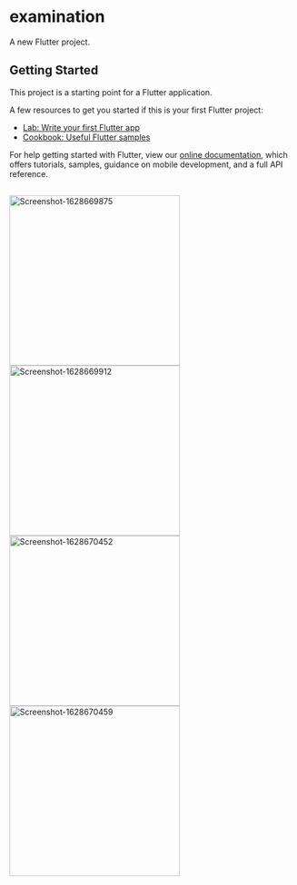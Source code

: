 # examination

A new Flutter project.

## Getting Started

This project is a starting point for a Flutter application.

A few resources to get you started if this is your first Flutter project:

- [Lab: Write your first Flutter app](https://flutter.dev/docs/get-started/codelab)
- [Cookbook: Useful Flutter samples](https://flutter.dev/docs/cookbook)

For help getting started with Flutter, view our
[online documentation](https://flutter.dev/docs), which offers tutorials,
samples, guidance on mobile development, and a full API reference.



##
<a href="https://ibb.co/y8pShVz"><img src="https://i.ibb.co/GV9TsFZ/Screenshot-1628669875.png" alt="Screenshot-1628669875" border="0" height='300'></a><a target='_blank' href='https://imgbb.com/'></a>
<a href="https://ibb.co/s19FZ9c"><img src="https://i.ibb.co/B62g92v/Screenshot-1628669912.png" alt="Screenshot-1628669912" border="0" height='300'></a><a target='_blank' href='https://imgbb.com/'></a>
<a href="https://ibb.co/PrXxz6y"><img src="https://i.ibb.co/VLnVpqG/Screenshot-1628670452.png" alt="Screenshot-1628670452" border="0" height='300'><a target='_blank' href='https://imgbb.com/'></a>
<a href="https://ibb.co/mJ69QPh"><img src="https://i.ibb.co/p2JfCk4/Screenshot-1628670459.png" alt="Screenshot-1628670459" border="0" height='300'></a><a target='_blank' href='https://imgbb.com/'></a>
